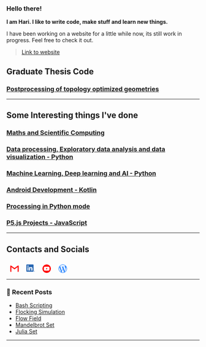 ### Hello there! 

**I am Hari. I like to write code, make stuff and learn new things.** 

I have been working on a website for a little while now, its still work in progress. Feel free to check it out.

> [Link to website](https://vharivinay.github.io)

## Graduate Thesis Code
### [Postprocessing of topology optimized geometries](https://github.com/vharivinay/postprocessing-topopt)
---
## Some Interesting things I've done
### [Maths and Scientific Computing](https://github.com/vharivinay/Python-projects)
### [Data processing, Exploratory data analysis and data visualization - Python](https://github.com/vharivinay/python-eda-viz)
### [Machine Learning, Deep learning and AI - Python](https://github.com/vharivinay/all-things-ML-DL-AI)
### [Android Development - Kotlin](https://github.com/vharivinay/android-dev-w-kotlin/)
### [Processing in Python mode](https://github.com/vharivinay/learning-processing-py-mode)
### [P5.js Projects - JavaScript](https://github.com/vharivinay/Catalogue/blob/main/P5js-projects.md)

---

<div>
<h2>Contacts and Socials</h2>
<a href="mailto:vhari.vinay.2924@gmail.com">
<img align="left" style="margin:10px" alt="vharivinay | Gmail" width="22px" src="icons/gmail.svg"/>
</a>
<a href="https://www.linkedin.com/in/vharivinay">
<img align="left" style="margin:10px" alt="vharivinay | LinkedIn" width="22px" src="icons/LI-In-Bug.png"/>
</a>
<a href="https://www.youtube.com/channel/UCICL35fS_pE1Z_RKKspeXQw">
<img align="left" style="margin:10px" alt="vharivinay | YouTube" width="22px" src="icons/youtube_social_circle_red.png"/>
</a>
<a href="https://vharivinay.github.io">
<img align="left" style="margin:10px" alt="vharivinay | Blog" width="22px" src="icons/wordpress.svg"/>
</a>
</div><br><br>

---

### 📕 Recent Posts

<!-- BLOG-POST-LIST:START -->
- [Bash Scripting](https://vharivinay.github.io/linux/bash_scripting/)
- [Flocking Simulation](https://vharivinay.github.io/simulations/flocking/)
- [Flow Field](https://vharivinay.github.io/generative/flowfiled/)
- [Mandelbrot Set](https://vharivinay.github.io/generative/mandelbrot/)
- [Julia Set](https://vharivinay.github.io/generative/julia_set_glsl/)
<!-- BLOG-POST-LIST:END -->

---

[website]: https://naturalfreakuency.wordpress.com
[instagram]: https://www.instagram.com/stranger_quark
[Youtube]: https://www.youtube.com/channel/UCICL35fS_pE1Z_RKKspeXQw
[linkedin]: https://www.linkedin.com/in/vharivinay
[gmail]: mailto:vhari.vinay.2924@gmail.com

